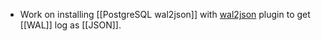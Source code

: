- Work on installing [[PostgreSQL wal2json]] with [wal2json](https://github.com/eulerto/wal2json) plugin to get [[WAL]] log as [[JSON]].